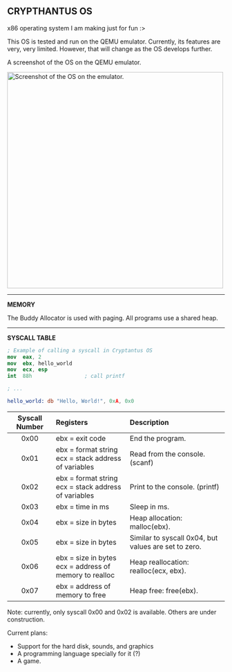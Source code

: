 CRYPTHANTUS OS
---

x86 operating system I am making just for fun :>

This OS is tested and run on the QEMU emulator. Currently, its features are very, very limited. However, that will change as the OS develops further.

A screenshot of the OS on the QEMU emulator.

<img src='https://github.com/Felix1G/CrypthantusOS/assets/87594136/734ccbfb-6df5-4762-b196-7ae02b12308e' width='500' alt='Screenshot of the OS on the emulator.'>

---
**MEMORY**

The Buddy Allocator is used with paging. All programs use a shared heap.

---

**SYSCALL TABLE**
```nasm
; Example of calling a syscall in Cryptantus OS
mov  eax, 2
mov  ebx, hello_world
mov  ecx, esp
int  88h                 ; call printf

; ...

hello_world: db "Hello, World!", 0xA, 0x0
```
| Syscall Number | Registers | Description |
| :-: | :- | :- |
| 0x00 | ebx = exit code | End the program. |
| 0x01 | ebx = format string<br/>ecx = stack address of variables | Read from the console. (scanf) |
| 0x02 | ebx = format string<br/>ecx = stack address of variables | Print to the console. (printf) |
| 0x03 | ebx = time in ms | Sleep in ms. |
| 0x04 | ebx = size in bytes | Heap allocation: malloc(ebx). |
| 0x05 | ebx = size in bytes | Similar to syscall 0x04, but values are set to zero. |
| 0x06 | ebx = size in bytes<br/>ecx = address of memory to realloc | Heap reallocation: realloc(ecx, ebx). |
| 0x07 | ebx = address of memory to free | Heap free: free(ebx). |

Note: currently, only syscall 0x00 and 0x02 is available. Others are under construction.

Current plans:
- Support for the hard disk, sounds, and graphics
- A programming language specially for it (?)
- A game.
